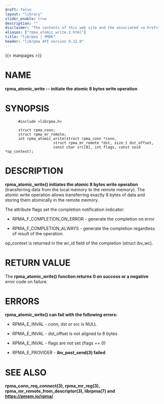 ```yaml
---
draft: false
layout: "library"
slider_enable: true
description: ""
disclaimer: "The contents of this web site and the associated <a href=\"https://github.com/pmem\">GitHub repositories</a> are BSD-licensed open source."
aliases: ["rpma_atomic_write.3.html"]
title: "librpma | PMDK"
header: "librpma API version 0.12.0"
---
```

{{< manpages >}}

[comment]: <> (SPDX-License-Identifier: BSD-3-Clause)
[comment]: <> (Copyright 2020-2022, Intel Corporation)

NAME
====

**rpma\_atomic\_write \-- initiate the atomic 8 bytes write operation**

SYNOPSIS
========

          #include <librpma.h>

          struct rpma_conn;
          struct rpma_mr_remote;
          int rpma_atomic_write(struct rpma_conn *conn,
                          struct rpma_mr_remote *dst, size_t dst_offset,
                          const char src[8], int flags, const void *op_context);

DESCRIPTION
===========

**rpma\_atomic\_write() initiates the atomic 8 bytes write operation**
(transferring data from the local memory to the remote memory). The
atomic write operation allows transferring exactly 8 bytes of data and
storing them atomically in the remote memory.

The attribute flags set the completion notification indicator:

-   RPMA\_F\_COMPLETION\_ON\_ERROR - generate the completion on error

-   RPMA\_F\_COMPLETION\_ALWAYS - generate the completion regardless of
    result of the operation.

op\_context is returned in the wr\_id field of the completion (struct
ibv\_wc).

RETURN VALUE
============

The **rpma\_atomic\_write() function returns 0 on success or a
negative** error code on failure.

ERRORS
======

**rpma\_atomic\_write() can fail with the following errors:**

-   RPMA\_E\_INVAL - conn, dst or src is NULL

-   RPMA\_E\_INVAL - dst\_offset is not aligned to 8 bytes

-   RPMA\_E\_INVAL - flags are not set (flags == 0)

-   RPMA\_E\_PROVIDER - **ibv\_post\_send(3) failed**

SEE ALSO
========

**rpma\_conn\_req\_connect(3), rpma\_mr\_reg(3),**
**rpma\_mr\_remote\_from\_descriptor(3), librpma(7) and
https://pmem.io/rpma/**
